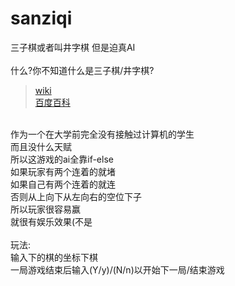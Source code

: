 # sanziqi
三子棋或者叫井字棋 但是迫真AI<br>
<br>
什么?你不知道什么是三子棋/井字棋?<br>
>[wiki](https://zh.wikipedia.org/wiki/%E4%BA%95%E5%AD%97%E6%A3%8B)<br>
>[百度百科](https://baike.baidu.com/item/%E4%BA%95%E5%AD%97%E6%A3%8B/4467444)
<br>
作为一个在大学前完全没有接触过计算机的学生<br>
而且没什么天赋<br>
所以这游戏的ai全靠if-else<br>
如果玩家有两个连着的就堵<br>
如果自己有两个连着的就连<br>
否则从上向下从左向右的空位下子<br>
所以玩家很容易赢<br>
就很有娱乐效果(不是<br>
<br>
玩法:<br>
输入下的棋的坐标下棋<br>
一局游戏结束后输入(Y/y)/(N/n)以开始下一局/结束游戏<br>
